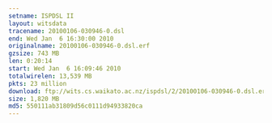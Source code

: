 ```yaml
---
setname: ISPDSL II
layout: witsdata
tracename: 20100106-030946-0.dsl
end: Wed Jan  6 16:30:00 2010
originalname: 20100106-030946-0.dsl.erf
gzsize: 743 MB
len: 0:20:14
start: Wed Jan  6 16:09:46 2010
totalwirelen: 13,539 MB
pkts: 23 million
download: ftp://wits.cs.waikato.ac.nz/ispdsl/2/20100106-030946-0.dsl.erf.gz
size: 1,820 MB
md5: 550111ab31809d56c0111d94933820ca
---
```

